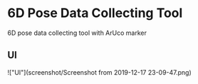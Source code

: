 # 6D Pose Data Collecting Tool
6D pose data collecting tool with ArUco marker

## UI
!["UI"](screenshot/Screenshot from 2019-12-17 23-09-47.png)

